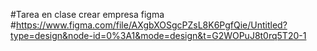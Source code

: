 #Tarea en clase crear empresa figma
#https://www.figma.com/file/AXgbXOSgcPZsL8K6PgfQie/Untitled?type=design&node-id=0%3A1&mode=design&t=G2WOPuJ8t0rq5T20-1